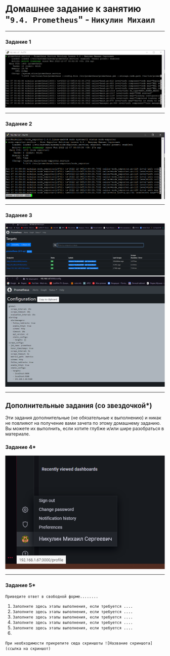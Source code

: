 # Домашнее задание к занятию "`9.4. Prometheus`" - `Никулин Михаил`



---

### Задание 1

![Prometheus_service.png](img%2FPrometheus_service.png)

---

### Задание 2

![Node_exporter_service.png](img%2FNode_exporter_service.png)

---

### Задание 3

![Prometeus_targets.png](img%2FPrometeus_targets.png)
![Prometheus_configuration.png](img%2FPrometheus_configuration.png)

---
## Дополнительные задания (со звездочкой*)

Эти задания дополнительные (не обязательные к выполнению) и никак не повлияют на получение вами зачета по этому домашнему заданию. Вы можете их выполнить, если хотите глубже и/или шире разобраться в материале.

### Задание 4*

![Grafana_user.png](img%2FGrafana_user.png)

---

### Задание 5*

`Приведите ответ в свободной форме........`

1. `Заполните здесь этапы выполнения, если требуется ....`
2. `Заполните здесь этапы выполнения, если требуется ....`
3. `Заполните здесь этапы выполнения, если требуется ....`
4. `Заполните здесь этапы выполнения, если требуется ....`
5. `Заполните здесь этапы выполнения, если требуется ....`
6. 

`При необходимости прикрепитe сюда скриншоты
![Название скриншота](ссылка на скриншот)`
